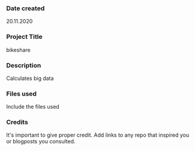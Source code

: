 ### Date created
20.11.2020

### Project Title
bikeshare

### Description
Calculates big data

### Files used
Include the files used

### Credits
It's important to give proper credit. Add links to any repo that inspired you or blogposts you consulted.
